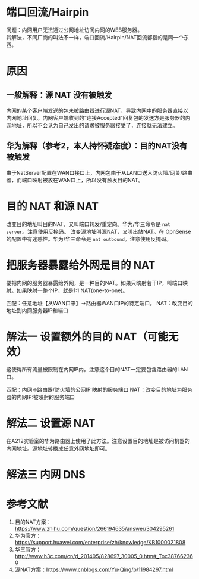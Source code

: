 # 端口回流/Hairpin
问题：内网用户无法通过公网地址访问内网的WEB服务器。   
其解法，不同厂商的叫法不一样，端口回流/Hairpin/NAT回流都指的是同一个东西。

# 原因
## 一般解释：源 NAT 没有被触发
内网的某个客户端发送的包未被路由器进行源NAT，导致内网中的服务器直接以内网地址回复。内网客户端收到的“连接Accepted”回复包的发送方是服务器的内网地址，所以不会认为自己发出的请求被服务器接受了，连接就无法建立。

## 华为解释（参考2，本人持怀疑态度）：目的NAT没有被触发
由于NatServer配置在WAN口接口上，内网包由于从LAN口送入防火墙/网关/路由器，而端口映射被放在WAN口上，所以没有触发目的NAT。

# 目的 NAT 和源 NAT
改变目的地址叫目的NAT，又叫端口转发/重定向。华为/华三命令是 `nat server`。注意使用反掩码。
改变源地址叫源NAT，又叫出站NAT。在 OpnSense 的配置中有迷惑性。华为/华三命令是 `nat outbound`。注意使用反掩码。

# 把服务器暴露给外网是目的 NAT
要把内网的服务器暴露给外网，是一种目的NAT。如果只映射若干IP，叫端口映射。如果映射一整个IP，就是1:1 NAT(one-to-one)。

匹配：任意地址【从WAN口来】->路由器WAN口IP的特定端口。
NAT：改变目的地址到内网服务器IP和端口

# 解法一 设置额外的目的 NAT（可能无效）
这使得所有流量被限制在内网IP内。注意这个目的NAT一定要包含路由器的LAN口。

匹配：内网->路由器/防火墙的公网IP:映射的服务端口
NAT：改变目的地址为服务器的内网IP:被映射的服务端口

# 解法二 设置源 NAT
在A212实验室的华为路由器上使用了此方法。注意设置目的地址是被访问机器的内网地址。源地址转换成任意外网地址即可。

# 解法三 内网 DNS

# 参考文献
1. 目的NAT方案：https://www.zhihu.com/question/266194635/answer/304295261
2. 华为官方：https://support.huawei.com/enterprise/zh/knowledge/KB1000021808
3. 华三官方：http://www.h3c.com/cn/d_201405/828697_30005_0.htm#_Toc387662360
4. 源NAT方案：https://www.cnblogs.com/Yu-Qing/p/11984297.html